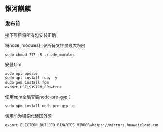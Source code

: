 ## 银河麒麟


### 发布前

接下项目将所有包安装正确

将node_modules目录所有文件赋最大权限

```txt
sudo chmod 777 -R ./node_modules
```

安装fpm

```txt
sudo apt update
sudo apt install ruby -y
sudo gem install fpm
export USE_SYSTEM_FPM=true
```


使用npm全局安装node-pre-gyp：

```txt
sudo npm install node-pre-gyp -g
```

使用华为镜像代替国外源：

```txt
export ELECTRON_BUILDER_BINARIES_MIRROR=https://mirrors.huaweicloud.com/electron-builder-binaries
```